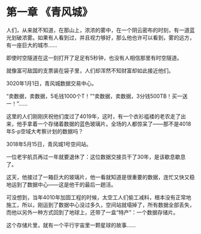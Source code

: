 # 第一章	《青风城》

人们，从来就不知道，在那山上，浓浓的雾中，在一个阴云密布的时刻，有一道蓝光划破浓雾。如果有人看到过，并且视力够好，那么他也许可以看到，雾的远方，有一座巨大的城市……

即使时空隧道在这一刻打开了足足有5秒钟，也没有人相信那里有时空隧道。

就像富可敌国的支票装在袋子里，人们却浑然不知财富却如此接近他们。

3020年1月1日，青风城数据交易中心。

“卖数据，卖数据，5毛钱1000个T！”“卖数据，卖数据，3分钱500TB！买一送一！”……

这里的人们刚刚庆祝他们度过了4019年，这时，有一个衣衫褴褛的老农走了出来，他手拿着一个存储着数据的蓝色玻璃片。全场的人都惊呆了——那不是4018年S-p空域大考察计划的数据吗？

3018年5月15日，青风城1号空间站。

一位老宇航员再过一年就要退休了：这位数据交接员干了30年，是该歇息歇息了。

这天，他接过了一箱巨大的玻璃片，他一看就知道是很重要的数据，连忙又快又稳地运到了数据中心——这是他干的最后一趟活。

可没想到，当年4010年加固工程的时候，太空工人们偷工减料，根本没有正常地施工，所以，刚运到了数据中心没过多久，空间站就塌掉了，所有数据全部丢失，而他以另外一种方式回到了地球上，还带了一盒“特产”：一个数据存储片。

这个存储片里，就有一个平行宇宙里一颗星球的故事……